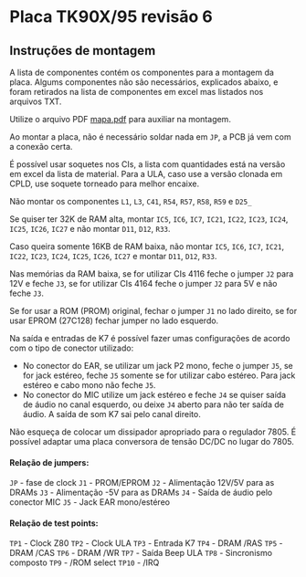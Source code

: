 # Placa TK90X/95 revisão 6

## Instruções de montagem

A lista de componentes contém os componentes para a montagem da placa. Algums componentes não são necessários, explicados abaixo, e foram retirados na lista de componentes em excel mas listados nos arquivos TXT.

Utilize o arquivo PDF [mapa.pdf](mapa.pdf) para auxiliar na montagem.

Ao montar a placa, não é necessário soldar nada em `JP`, a PCB já vem com a conexão certa.

É possível usar soquetes nos CIs, a lista com quantidades está na versão em excel da lista de material. Para a ULA, caso use a versão clonada em CPLD, use soquete torneado para melhor encaixe.

Não montar os componentes `L1`, `L3`, `C41`, `R54`, `R57`, `R58`, `R59` e `D25_`

Se quiser ter 32K de RAM alta, montar `IC5`, `IC6`, `IC7`, `IC21`, `IC22`, `IC23`, `IC24`, `IC25`, `IC26`, `IC27` e não montar `D11`, `D12`, `R33`.

Caso queira somente 16KB de RAM baixa, não montar `IC5`, `IC6`, `IC7`, `IC21`, `IC22`, `IC23`, `IC24`, `IC25`, `IC26`, `IC27` e montar `D11`, `D12`, `R33`.

Nas memórias da RAM baixa, se for utilizar CIs 4116 feche o jumper `J2` para 12V e feche `J3`, se for utilizar CIs 4164 feche o jumper `J2` para 5V e não feche `J3`.

Se for usar a ROM (PROM) original, fechar o jumper `J1` no lado direito, se for usar EPROM (27C128) fechar jumper no lado esquerdo.

Na saída e entradas de K7 é possível fazer umas configurações de acordo com o tipo de conector utilizado:
 - No conector do EAR, se utilizar um jack P2 mono, feche o jumper `J5`, se for jack estéreo, feche `J5` somente se for utilizar cabo estéreo. Para jack estéreo e cabo mono não feche `J5`.
 - No conector do MIC utilize um jack estéreo e feche `J4` se quiser saída de áudio no canal esquerdo, ou deixe `J4` aberto para não ter saída de áudio. A saída de som K7 sai pelo canal direito.

Não esqueça de colocar um dissipador apropriado para o regulador 7805. É possível adaptar uma placa conversora de tensão DC/DC no lugar do 7805.

#### Relação de jumpers:

`JP` - fase de clock
`J1` - PROM/EPROM
`J2` - Alimentação 12V/5V para as DRAMs
`J3` - Alimentação -5V para as DRAMs
`J4` - Saída de áudio pelo conector MIC
`J5` - Jack EAR mono/estéreo

#### Relação de test points:

`TP1` - Clock Z80
`TP2` - Clock ULA
`TP3` - Entrada K7
`TP4` - DRAM /RAS
`TP5` - DRAM /CAS
`TP6` - DRAM /WR
`TP7` - Saída Beep ULA
`TP8` - Sincronismo composto
`TP9` - /ROM select
`TP10` - /IRQ
